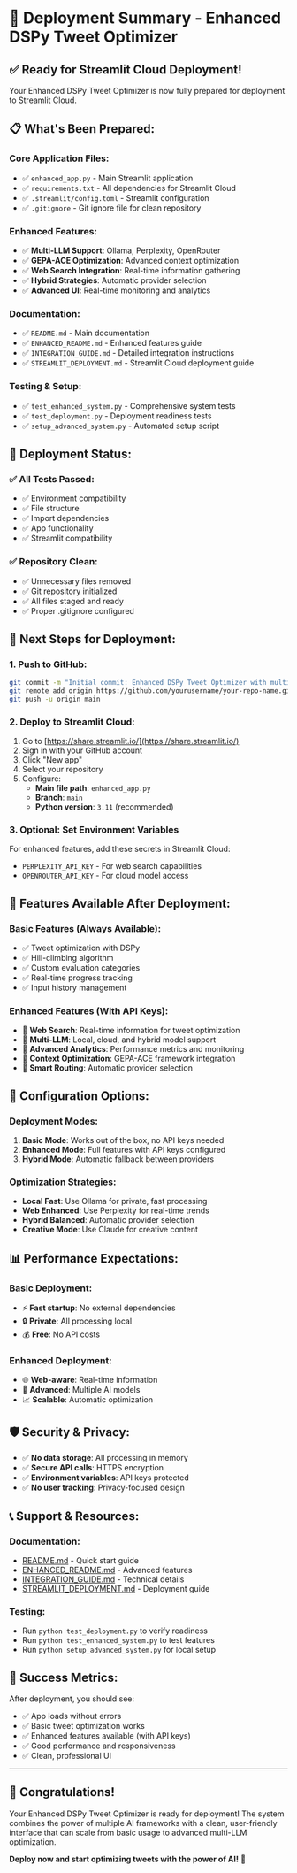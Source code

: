 # 🚀 Deployment Summary - Enhanced DSPy Tweet Optimizer

## ✅ **Ready for Streamlit Cloud Deployment!**

Your Enhanced DSPy Tweet Optimizer is now fully prepared for deployment to Streamlit Cloud.

## 📋 **What's Been Prepared:**

### **Core Application Files:**
- ✅ `enhanced_app.py` - Main Streamlit application
- ✅ `requirements.txt` - All dependencies for Streamlit Cloud
- ✅ `.streamlit/config.toml` - Streamlit configuration
- ✅ `.gitignore` - Git ignore file for clean repository

### **Enhanced Features:**
- ✅ **Multi-LLM Support**: Ollama, Perplexity, OpenRouter
- ✅ **GEPA-ACE Optimization**: Advanced context optimization
- ✅ **Web Search Integration**: Real-time information gathering
- ✅ **Hybrid Strategies**: Automatic provider selection
- ✅ **Advanced UI**: Real-time monitoring and analytics

### **Documentation:**
- ✅ `README.md` - Main documentation
- ✅ `ENHANCED_README.md` - Enhanced features guide
- ✅ `INTEGRATION_GUIDE.md` - Detailed integration instructions
- ✅ `STREAMLIT_DEPLOYMENT.md` - Streamlit Cloud deployment guide

### **Testing & Setup:**
- ✅ `test_enhanced_system.py` - Comprehensive system tests
- ✅ `test_deployment.py` - Deployment readiness tests
- ✅ `setup_advanced_system.py` - Automated setup script

## 🎯 **Deployment Status:**

### **✅ All Tests Passed:**
- ✅ Environment compatibility
- ✅ File structure
- ✅ Import dependencies
- ✅ App functionality
- ✅ Streamlit compatibility

### **✅ Repository Clean:**
- ✅ Unnecessary files removed
- ✅ Git repository initialized
- ✅ All files staged and ready
- ✅ Proper .gitignore configured

## 🚀 **Next Steps for Deployment:**

### **1. Push to GitHub:**
```bash
git commit -m "Initial commit: Enhanced DSPy Tweet Optimizer with multi-LLM support"
git remote add origin https://github.com/yourusername/your-repo-name.git
git push -u origin main
```

### **2. Deploy to Streamlit Cloud:**
1. Go to [https://share.streamlit.io/](https://share.streamlit.io/)
2. Sign in with your GitHub account
3. Click "New app"
4. Select your repository
5. Configure:
   - **Main file path**: `enhanced_app.py`
   - **Branch**: `main`
   - **Python version**: `3.11` (recommended)

### **3. Optional: Set Environment Variables**
For enhanced features, add these secrets in Streamlit Cloud:
- `PERPLEXITY_API_KEY` - For web search capabilities
- `OPENROUTER_API_KEY` - For cloud model access

## 🎉 **Features Available After Deployment:**

### **Basic Features (Always Available):**
- ✅ Tweet optimization with DSPy
- ✅ Hill-climbing algorithm
- ✅ Custom evaluation categories
- ✅ Real-time progress tracking
- ✅ Input history management

### **Enhanced Features (With API Keys):**
- 🚀 **Web Search**: Real-time information for tweet optimization
- 🚀 **Multi-LLM**: Local, cloud, and hybrid model support
- 🚀 **Advanced Analytics**: Performance metrics and monitoring
- 🚀 **Context Optimization**: GEPA-ACE framework integration
- 🚀 **Smart Routing**: Automatic provider selection

## 🔧 **Configuration Options:**

### **Deployment Modes:**
1. **Basic Mode**: Works out of the box, no API keys needed
2. **Enhanced Mode**: Full features with API keys configured
3. **Hybrid Mode**: Automatic fallback between providers

### **Optimization Strategies:**
- **Local Fast**: Use Ollama for private, fast processing
- **Web Enhanced**: Use Perplexity for real-time trends
- **Hybrid Balanced**: Automatic provider selection
- **Creative Mode**: Use Claude for creative content

## 📊 **Performance Expectations:**

### **Basic Deployment:**
- ⚡ **Fast startup**: No external dependencies
- 🔒 **Private**: All processing local
- 💰 **Free**: No API costs

### **Enhanced Deployment:**
- 🌐 **Web-aware**: Real-time information
- 🧠 **Advanced**: Multiple AI models
- 📈 **Scalable**: Automatic optimization

## 🛡️ **Security & Privacy:**

- ✅ **No data storage**: All processing in memory
- ✅ **Secure API calls**: HTTPS encryption
- ✅ **Environment variables**: API keys protected
- ✅ **No user tracking**: Privacy-focused design

## 📞 **Support & Resources:**

### **Documentation:**
- [README.md](README.md) - Quick start guide
- [ENHANCED_README.md](ENHANCED_README.md) - Advanced features
- [INTEGRATION_GUIDE.md](INTEGRATION_GUIDE.md) - Technical details
- [STREAMLIT_DEPLOYMENT.md](STREAMLIT_DEPLOYMENT.md) - Deployment guide

### **Testing:**
- Run `python test_deployment.py` to verify readiness
- Run `python test_enhanced_system.py` to test features
- Run `python setup_advanced_system.py` for local setup

## 🎯 **Success Metrics:**

After deployment, you should see:
- ✅ App loads without errors
- ✅ Basic tweet optimization works
- ✅ Enhanced features available (with API keys)
- ✅ Good performance and responsiveness
- ✅ Clean, professional UI

---

## 🎉 **Congratulations!**

Your Enhanced DSPy Tweet Optimizer is ready for deployment! The system combines the power of multiple AI frameworks with a clean, user-friendly interface that can scale from basic usage to advanced multi-LLM optimization.

**Deploy now and start optimizing tweets with the power of AI!** 🚀
